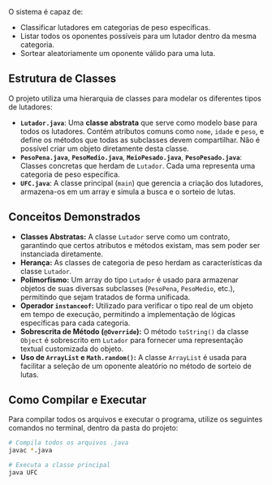 O sistema é capaz de:
- Classificar lutadores em categorias de peso específicas.
- Listar todos os oponentes possíveis para um lutador dentro da mesma categoria.
- Sortear aleatoriamente um oponente válido para uma luta.

## Estrutura de Classes

O projeto utiliza uma hierarquia de classes para modelar os diferentes tipos de lutadores:

* **`Lutador.java`**: Uma **classe abstrata** que serve como modelo base para todos os lutadores. Contém atributos comuns como `nome`, `idade` e `peso`, e define os métodos que todas as subclasses devem compartilhar. Não é possível criar um objeto diretamente desta classe.
* **`PesoPena.java`**, **`PesoMedio.java`**, **`MeioPesado.java`**, **`PesoPesado.java`**: Classes concretas que herdam de `Lutador`. Cada uma representa uma categoria de peso específica.
* **`UFC.java`**: A classe principal (`main`) que gerencia a criação dos lutadores, armazena-os em um array e simula a busca e o sorteio de lutas.

## Conceitos Demonstrados

* **Classes Abstratas:** A classe `Lutador` serve como um contrato, garantindo que certos atributos e métodos existam, mas sem poder ser instanciada diretamente.
* **Herança:** As classes de categoria de peso herdam as características da classe `Lutador`.
* **Polimorfismo:** Um array do tipo `Lutador` é usado para armazenar objetos de suas diversas subclasses (`PesoPena`, `PesoMedio`, etc.), permitindo que sejam tratados de forma unificada.
* **Operador `instanceof`:** Utilizado para verificar o tipo real de um objeto em tempo de execução, permitindo a implementação de lógicas específicas para cada categoria.
* **Sobrescrita de Método (`@Override`):** O método `toString()` da classe `Object` é sobrescrito em `Lutador` para fornecer uma representação textual customizada do objeto.
* **Uso de `ArrayList` e `Math.random()`:** A classe `ArrayList` é usada para facilitar a seleção de um oponente aleatório no método de sorteio de lutas.

## Como Compilar e Executar

Para compilar todos os arquivos e executar o programa, utilize os seguintes comandos no terminal, dentro da pasta do projeto:

```bash
# Compila todos os arquivos .java
javac *.java

# Executa a classe principal
java UFC
